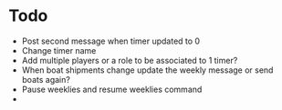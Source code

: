 # Todo

- Post second message when timer updated to 0
- Change timer name
- Add multiple players or a role to be associated to 1 timer?
- When boat shipments change update the weekly message or send boats again?
- Pause weeklies and resume weeklies command
-
